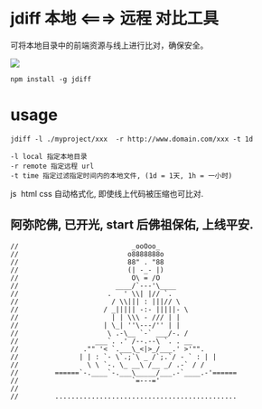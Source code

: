 # jdiff 本地 <===> 远程 对比工具


可将本地目录中的前端资源与线上进行比对，确保安全。

![](http://wshxbqq-wshxbqq.stor.sinaapp.com/2017-03-06_03-34-59_613___1.png)


```
npm install -g jdiff
```

# usage

```
jdiff -l ./myproject/xxx  -r http://www.domain.com/xxx -t 1d

-l local 指定本地目录
-r remote 指定远程 url
-t time 指定过滤指定时间内的本地文件, (1d = 1天, 1h = 一小时)

```



js  html css 自动格式化, 即使线上代码被压缩也可比对.

## 阿弥陀佛, 已开光,  start 后佛祖保佑, 上线平安. 
```
//                            _ooOoo_
//                           o8888888o
//                           88" . "88
//                           (| -_- |)
//                            O\ = /O
//                        ____/`---'\____
//                      .   ' \\| |// `.
//                       / \\||| : |||// \
//                     / _||||| -:- |||||- \
//                       | | \\\ - /// | |
//                     | \_| ''\---/'' | |
//                      \ .-\__ `-` ___/-. /
//                   ___`. .' /--.--\ `. . __
//                ."" '< `.___\_<|>_/___.' >'"".
//               | | : `- \`.;`\ _ /`;.`/ - ` : | |
//                 \ \ `-. \_ __\ /__ _/ .-` / /
//         ======`-.____`-.___\_____/___.-`____.-'======
//                            `=---='
//
//         .............................................

```
